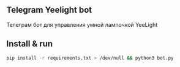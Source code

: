 ## Telegram Yeelight bot

Телеграм бот для управления умной лампочкой YeeLight

## Install & run

```bash
pip install -r requirements.txt > /dev/null && python3 bot.py
```